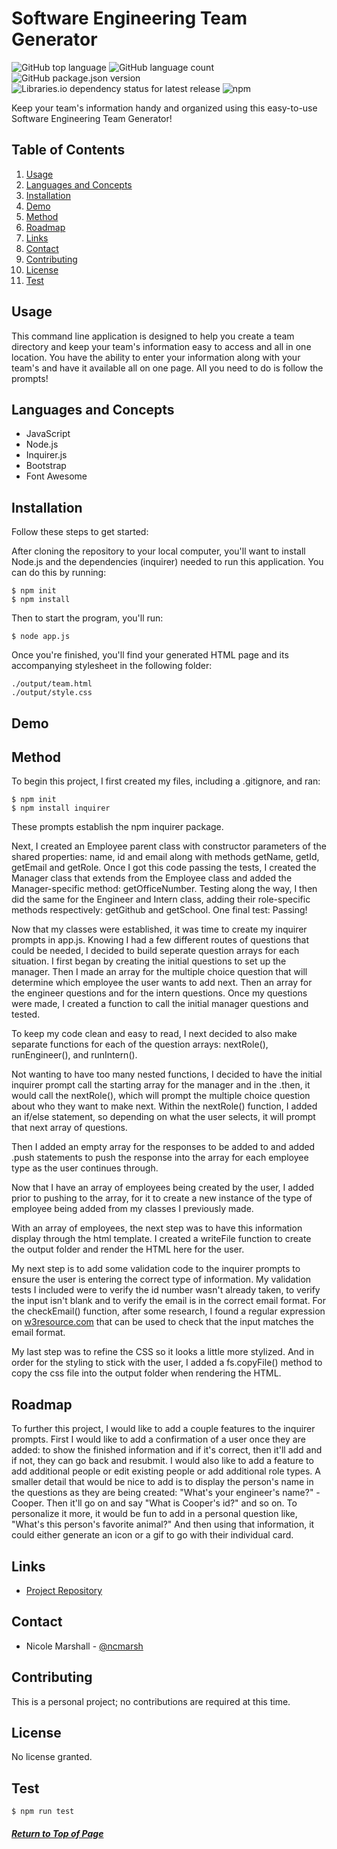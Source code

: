 # Software Engineering Team Generator

![GitHub top language](https://img.shields.io/github/languages/top/ncmarsh/software_engineering_team_generator)
![GitHub language count](https://img.shields.io/github/languages/count/ncmarsh/software_engineering_team_generator)
![GitHub package.json version](https://img.shields.io/github/package-json/v/ncmarsh/software_engineering_team_generator)
![Libraries.io dependency status for latest release](https://img.shields.io/librariesio/release/npm/inquirer)
![npm](https://img.shields.io/npm/v/inquirer)

Keep your team's information handy and organized using this easy-to-use Software Engineering Team Generator!

<!-- ![Team Sample Screenshot](assets/teampage_sample.png) -->

## Table of Contents

1. [Usage](#Usage)
1. [Languages and Concepts](#Languages-and-Concepts)
1. [Installation](#Installation)
1. [Demo](#Demo)
1. [Method](#Method)
1. [Roadmap](#Roadmap)
1. [Links](#Links)
1. [Contact](#Contact)
1. [Contributing](#Contributing)
1. [License](#License)
1. [Test](#Test)

## Usage

This command line application is designed to help you create a team directory and keep your team's information easy to access and all in one location. You have the ability to enter your information along with your team's and have it available all on one page. All you need to do is follow the prompts!

## Languages and Concepts

- JavaScript
- Node.js
- Inquirer.js
- Bootstrap
- Font Awesome

## Installation

Follow these steps to get started:

After cloning the repository to your local computer, you'll want to install Node.js and the dependencies (inquirer) needed to run this application. You can do this by running:

    $ npm init
    $ npm install

Then to start the program, you'll run:

    $ node app.js

Once you're finished, you'll find your generated HTML page and its accompanying stylesheet in the following folder:

    ./output/team.html
    ./output/style.css

## Demo

<!-- ![View the demo](./assets/README_demo2.gif)
[Click to view full demo](https://www.youtube.com/watch?v=Minem3tS36w) -->

## Method

To begin this project, I first created my files, including a .gitignore, and ran:

    $ npm init
    $ npm install inquirer

These prompts establish the npm inquirer package. 

Next, I created an Employee parent class with constructor parameters of the shared properties: name, id and email along with methods getName, getId, getEmail and getRole. Once I got this code passing the tests, I created the Manager class that extends from the Employee class and added the Manager-specific method: getOfficeNumber. Testing along the way, I then did the same for the Engineer and Intern class, adding their role-specific methods respectively: getGithub and getSchool. One final test: Passing!

Now that my classes were established, it was time to create my inquirer prompts in app.js. Knowing I had a few different routes of questions that could be needed, I decided to build seperate question arrays for each situation. I first began by creating the initial questions to set up the manager. Then I made an array for the multiple choice question that will determine which employee the user wants to add next. Then an array for the engineer questions and for the intern questions. Once my questions were made, I created a function to call the initial manager questions and tested.

To keep my code clean and easy to read, I next decided to also make separate functions for each of the question arrays: nextRole(), runEngineer(), and runIntern().

Not wanting to have too many nested functions, I decided to have the initial inquirer prompt call the starting array for the manager and in the .then, it would call the nextRole(), which will prompt the multiple choice question about who they want to make next. Within the nextRole() function, I added an if/else statement, so depending on what the user selects, it will prompt that next array of questions. 

Then I added an empty array for the responses to be added to and added .push statements to push the response into the array for each employee type as the user continues through. 

Now that I have an array of employees being created by the user, I added prior to pushing to the array, for it to create a new instance of the type of employee being added from my classes I previously made.

With an array of employees, the next step was to have this information display through the html template. I created a writeFile function to create the output folder and render the HTML here for the user.

My next step is to add some validation code to the inquirer prompts to ensure the user is entering the correct type of information. My validation tests I included were to verify the id number wasn't already taken, to verify the input isn't blank and to verify the email is in the correct email format. For the checkEmail() function, after some research, I found a regular expression on [w3resource.com](https://www.w3resource.com/javascript/form/email-validation.php) that can be used to check that the input matches the email format.

My last step was to refine the CSS so it looks a little more stylized. And in order for the styling to stick with the user, I added a fs.copyFile() method to copy the css file into the output folder when rendering the HTML.

## Roadmap

To further this project, I would like to add a couple features to the inquirer prompts. First I would like to add a confirmation of a user once they are added: to show the finished information and if it's correct, then it'll add and if not, they can go back and resubmit. I would also like to add a feature to add additional people or edit existing people or add additional role types. A smaller detail that would be nice to add is to display the person's name in the questions as they are being created: "What's your engineer's name?" - Cooper. Then it'll go on and say "What is Cooper's id?" and so on. To personalize it more, it would be fun to add in a personal question like, "What's this person's favorite animal?" And then using that information, it could either generate an icon or a gif to go with their individual card.

## Links

- [Project Repository](https://github.com/ncmarsh/software_engineering_team_generator)
<!-- - [View the walkthrough](#Demo) -->

## Contact

- Nicole Marshall - [@ncmarsh](https://github.com/ncmarsh)

## Contributing

This is a personal project; no contributions are required at this time.

## License

No license granted.

## Test

    $ npm run test

##### [Return to Top of Page](#Software-Engineering-Team-Generator)